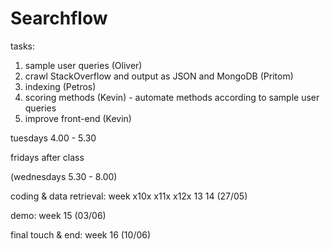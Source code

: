 # Searchflow

tasks:
1. sample user queries (Oliver)
3. crawl StackOverflow and output as JSON and MongoDB (Pritom)
4. indexing (Petros)
5. scoring methods (Kevin) - automate methods according to sample user queries
4. improve front-end (Kevin)


tuesdays 4.00 - 5.30

fridays after class

(wednesdays 5.30 - 8.00)



coding & data retrieval: week x10x x11x x12x 13 14 (27/05)

demo: week 15 (03/06)

final touch & end: week 16 (10/06)
